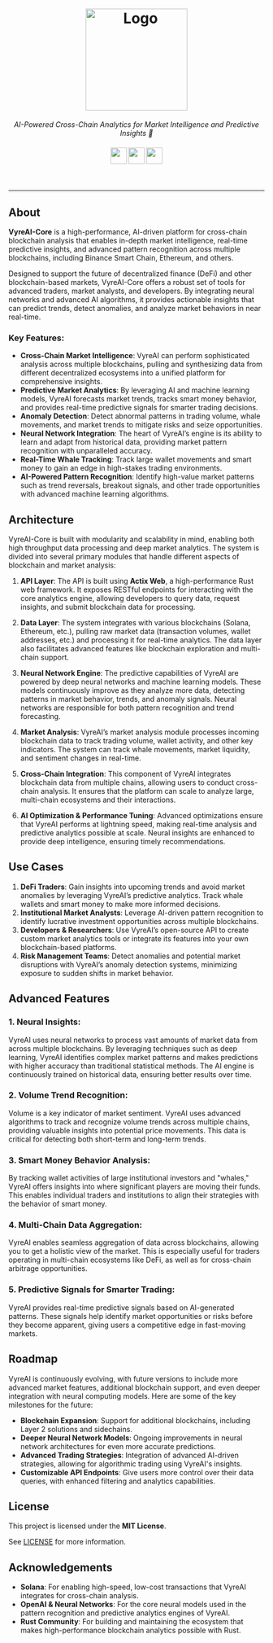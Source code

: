 <h1 align="center">
  <a href="https://github.com/VyreAI/VyreAI-Core">
    <!-- Logo placeholder, add logo image URL -->
    <img src="https://i.imgur.com/u6Wa96E.png" alt="Logo" width="200" height="200">
  </a>
</h1>

<p align="center">
  <i align="center">AI-Powered Cross-Chain Analytics for Market Intelligence and Predictive Insights 🚀</i>
</p>

<h4 align="center">
   <img height="32" width="32" src="https://simpleicons.org/icons/bnbchain.svg" />
  <img height="32" width="32" src="https://simpleicons.org/icons/rust.svg" />
  <img height="32" width="32" src="https://simpleicons.org/icons/javascript.svg" />
</h4>
<br />

---

## About

**VyreAI-Core** is a high-performance, AI-driven platform for cross-chain blockchain analysis that enables in-depth market intelligence, real-time predictive insights, and advanced pattern recognition across multiple blockchains, including Binance Smart Chain, Ethereum, and others.

Designed to support the future of decentralized finance (DeFi) and other blockchain-based markets, VyreAI-Core offers a robust set of tools for advanced traders, market analysts, and developers. By integrating neural networks and advanced AI algorithms, it provides actionable insights that can predict trends, detect anomalies, and analyze market behaviors in near real-time.

### Key Features:
- **Cross-Chain Market Intelligence**: VyreAI can perform sophisticated analysis across multiple blockchains, pulling and synthesizing data from different decentralized ecosystems into a unified platform for comprehensive insights.
- **Predictive Market Analytics**: By leveraging AI and machine learning models, VyreAI forecasts market trends, tracks smart money behavior, and provides real-time predictive signals for smarter trading decisions.
- **Anomaly Detection**: Detect abnormal patterns in trading volume, whale movements, and market trends to mitigate risks and seize opportunities.
- **Neural Network Integration**: The heart of VyreAI’s engine is its ability to learn and adapt from historical data, providing market pattern recognition with unparalleled accuracy.
- **Real-Time Whale Tracking**: Track large wallet movements and smart money to gain an edge in high-stakes trading environments.
- **AI-Powered Pattern Recognition**: Identify high-value market patterns such as trend reversals, breakout signals, and other trade opportunities with advanced machine learning algorithms.

## Architecture

VyreAI-Core is built with modularity and scalability in mind, enabling both high throughput data processing and deep market analytics. The system is divided into several primary modules that handle different aspects of blockchain and market analysis:

1. **API Layer**: The API is built using **Actix Web**, a high-performance Rust web framework. It exposes RESTful endpoints for interacting with the core analytics engine, allowing developers to query data, request insights, and submit blockchain data for processing.

2. **Data Layer**: The system integrates with various blockchains (Solana, Ethereum, etc.), pulling raw market data (transaction volumes, wallet addresses, etc.) and processing it for real-time analytics. The data layer also facilitates advanced features like blockchain exploration and multi-chain support.

3. **Neural Network Engine**: The predictive capabilities of VyreAI are powered by deep neural networks and machine learning models. These models continuously improve as they analyze more data, detecting patterns in market behavior, trends, and anomaly signals. Neural networks are responsible for both pattern recognition and trend forecasting.

4. **Market Analysis**: VyreAI’s market analysis module processes incoming blockchain data to track trading volume, wallet activity, and other key indicators. The system can track whale movements, market liquidity, and sentiment changes in real-time.

5. **Cross-Chain Integration**: This component of VyreAI integrates blockchain data from multiple chains, allowing users to conduct cross-chain analysis. It ensures that the platform can scale to analyze large, multi-chain ecosystems and their interactions.

6. **AI Optimization & Performance Tuning**: Advanced optimizations ensure that VyreAI performs at lightning speed, making real-time analysis and predictive analytics possible at scale. Neural insights are enhanced to provide deep intelligence, ensuring timely recommendations.

## Use Cases

1. **DeFi Traders**: Gain insights into upcoming trends and avoid market anomalies by leveraging VyreAI’s predictive analytics. Track whale wallets and smart money to make more informed decisions.
2. **Institutional Market Analysts**: Leverage AI-driven pattern recognition to identify lucrative investment opportunities across multiple blockchains.
3. **Developers & Researchers**: Use VyreAI’s open-source API to create custom market analytics tools or integrate its features into your own blockchain-based platforms.
4. **Risk Management Teams**: Detect anomalies and potential market disruptions with VyreAI’s anomaly detection systems, minimizing exposure to sudden shifts in market behavior.

## Advanced Features

### 1. **Neural Insights**:
VyreAI uses neural networks to process vast amounts of market data from across multiple blockchains. By leveraging techniques such as deep learning, VyreAI identifies complex market patterns and makes predictions with higher accuracy than traditional statistical methods. The AI engine is continuously trained on historical data, ensuring better results over time.

### 2. **Volume Trend Recognition**:
Volume is a key indicator of market sentiment. VyreAI uses advanced algorithms to track and recognize volume trends across multiple chains, providing valuable insights into potential price movements. This data is critical for detecting both short-term and long-term trends.

### 3. **Smart Money Behavior Analysis**:
By tracking wallet activities of large institutional investors and "whales," VyreAI offers insights into where significant players are moving their funds. This enables individual traders and institutions to align their strategies with the behavior of smart money.

### 4. **Multi-Chain Data Aggregation**:
VyreAI enables seamless aggregation of data across blockchains, allowing you to get a holistic view of the market. This is especially useful for traders operating in multi-chain ecosystems like DeFi, as well as for cross-chain arbitrage opportunities.

### 5. **Predictive Signals for Smarter Trading**:
VyreAI provides real-time predictive signals based on AI-generated patterns. These signals help identify market opportunities or risks before they become apparent, giving users a competitive edge in fast-moving markets.

## Roadmap

VyreAI is continuously evolving, with future versions to include more advanced market features, additional blockchain support, and even deeper integration with neural computing models. Here are some of the key milestones for the future:

- **Blockchain Expansion**: Support for additional blockchains, including Layer 2 solutions and sidechains.
- **Deeper Neural Network Models**: Ongoing improvements in neural network architectures for even more accurate predictions.
- **Advanced Trading Strategies**: Integration of advanced AI-driven strategies, allowing for algorithmic trading using VyreAI's insights.
- **Customizable API Endpoints**: Give users more control over their data queries, with enhanced filtering and analytics capabilities.

## License

This project is licensed under the **MIT License**.

See [LICENSE](LICENSE) for more information.

## Acknowledgements

- **Solana**: For enabling high-speed, low-cost transactions that VyreAI integrates for cross-chain analysis.
- **OpenAI & Neural Networks**: For the core neural models used in the pattern recognition and predictive analytics engines of VyreAI.
- **Rust Community**: For building and maintaining the ecosystem that makes high-performance blockchain analytics possible with Rust.
